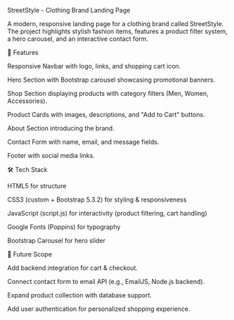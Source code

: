 StreetStyle - Clothing Brand Landing Page

A modern, responsive landing page for a clothing brand called StreetStyle. The project highlights stylish fashion items, features a product filter system, a hero carousel, and an interactive contact form.

📌 Features

Responsive Navbar with logo, links, and shopping cart icon.

Hero Section with Bootstrap carousel showcasing promotional banners.

Shop Section displaying products with category filters (Men, Women, Accessories).

Product Cards with images, descriptions, and "Add to Cart" buttons.

About Section introducing the brand.

Contact Form with name, email, and message fields.

Footer with social media links.

🛠️ Tech Stack

HTML5 for structure

CSS3 (custom + Bootstrap 5.3.2) for styling & responsiveness

JavaScript (script.js) for interactivity (product filtering, cart handling)

Google Fonts (Poppins) for typography

Bootstrap Carousel for hero slider


🎯 Future Scope

Add backend integration for cart & checkout.

Connect contact form to email API (e.g., EmailJS, Node.js backend).

Expand product collection with database support.

Add user authentication for personalized shopping experience.

